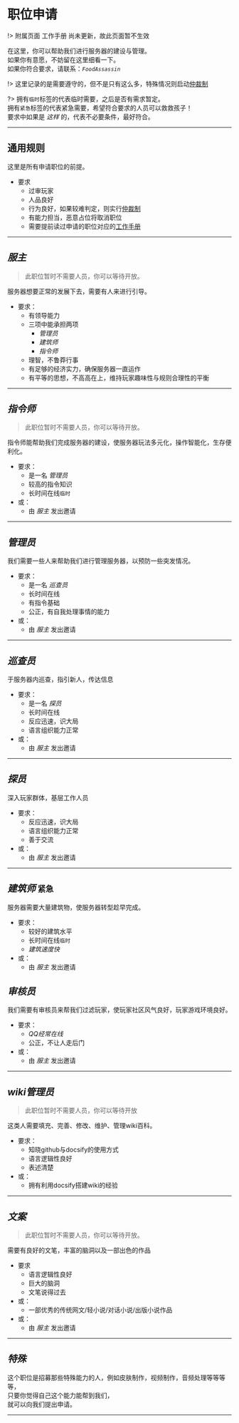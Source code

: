 # 职位申请

!> 附属页面 工作手册 尚未更新，故此页面暂不生效

在这里，你可以帮助我们进行服务器的建设与管理。  
如果你有意愿，不妨留在这里细看一下。  
如果你符合要求，请联系：*`FoodAssassin`*

!> 这里记录的是需要遵守的，但不是只有这么多，特殊情况则启动[仲裁制](rule/trial.md)

?> 拥有`临时`标签的代表临时需要，之后是否有需求暂定。  
拥有`紧急`标签的代表紧急需要，希望符合要求的人员可以救救孩子！  
要求中如果是 *这样* 的，代表不必要条件，最好符合。

* * *

## 通用规则

这里是所有申请职位的前提。

* 要求
  * 过审玩家
  * 人品良好
  * 行为良好，如果较难判定，则实行[仲裁制](rule/trial.md)
  * 有能力担当，恶意占位将取消职位
  * 需要提前读过申请的职位对应的[工作手册](rule/workrule.md)

* * *

## *服主*
> 此职位暂时不需要人员，你可以等待开放。

服务器想要正常的发展下去，需要有人来进行引导。

* 要求：
  * 有领导能力
  * 三项中能承担两项
    * *管理员*
    * *建筑师*
    * *指令师*
  * 理智，不鲁莽行事
  * 有足够的经济实力，确保服务器一直运作
  * 有平等的思想，不高高在上，维持玩家趣味性与规则合理性的平衡

* * *

## *指令师*  
> 此职位暂时不需要人员，你可以等待开放。

指令师能帮助我们完成服务器的建设，使服务器玩法多元化，操作智能化，生存便利化。

* 要求：
  * 是一名 *管理员*
  * 较高的指令知识
  * 长时间在线`临时`
* 或：
  * 由 *服主* 发出邀请

* * *

## *管理员*

我们需要一些人来帮助我们进行管理服务器，以预防一些突发情况。

* 要求：
  * 是一名 *巡查员*
  * 长时间在线
  * 有指令基础
  * 公正，有自我处理事情的能力
* 或：
  * 由 *服主* 发出邀请

* * *

## *巡查员*

于服务器内巡查，指引新人，传达信息

* 要求：
  * 是一名 *探员*
  * 长时间在线
  * 反应迅速，识大局
  * 语言组织能力正常
* 或：
  * 由 *服主* 发出邀请

* * *

## *探员*

深入玩家群体，基层工作人员

* 要求：
  * 反应迅速，识大局
  * 语言组织能力正常
  * 善于交流
* 或：
  * 由 *服主* 发出邀请

* * *

## *建筑师* `紧急`

服务器需要大量建筑物，使服务器转型趁早完成。

* 要求：
  * 较好的建筑水平
  * 长时间在线`临时`
  * *建筑速度快*
* 或：
  * 由 *服主* 发出邀请

## *审核员*

我们需要有审核员来帮我们过滤玩家，使玩家社区风气良好，玩家游戏环境良好。

* 要求：
  * *QQ经常在线*
  * 公正，不让人走后门
* 或：
  * 由 *服主* 发出邀请

* * *

## *wiki管理员*
> 此职位暂时不需要人员，你可以等待开放

这类人需要填充、完善、修改、维护、管理wiki百科。

* 要求：
  * 知晓github与docsify的使用方式
  * 语言逻辑性良好
  * 表述清楚  
* 或：
  * 拥有利用docsify搭建wiki的经验

* * *

## *文案*  
> 此职位暂时不需要人员，你可以等待开放。

需要有良好的文笔，丰富的脑洞以及一部出色的作品

* 要求
  * 语言逻辑性良好
  * 巨大的脑洞
  * 文笔说得过去
* 或：
  * 一部优秀的传统网文/轻小说/对话小说/出版小说作品
* 或：
  * 由 *服主* 发出邀请

* * *

## *特殊*

这个职位是招募那些特殊能力的人，例如皮肤制作，视频制作，音频处理等等等等，  
只要你觉得自己这个能力能帮到我们，  
就可以向我们提出申请。

* * *

